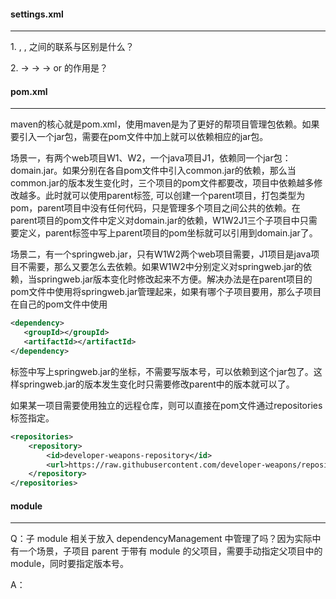 #### settings.xml

---

1.<servers> , <mirrors> , <profiles> 之间的联系与区别是什么？



2.<profile> -> <repositories>  -> <repository> -> <snapshots> or <releases>  的作用是？





#### pom.xml

------

maven的核心就是pom.xml，使用maven是为了更好的帮项目管理包依赖。如果要引入一个jar包，需要在pom文件中加上<dependency></dependency>就可以依赖相应的jar包。

场景一，有两个web项目W1、W2，一个java项目J1，依赖同一个jar包：domain.jar。如果分别在各自pom文件中引入common.jar的依赖，那么当common.jar的版本发生变化时，三个项目的pom文件都要改，项目中依赖越多修改越多。此时就可以使用parent标签, 可以创建一个parent项目，打包类型为pom，parent项目中没有任何代码，只是管理多个项目之间公共的依赖。在parent项目的pom文件中定义对domain.jar的依赖，W1W2J1三个子项目中只需要定义<parent></parent>，parent标签中写上parent项目的pom坐标就可以引用到domain.jar了。

场景二，有一个springweb.jar，只有W1W2两个web项目需要，J1项目是java项目不需要，那么又要怎么去依赖。如果W1W2中分别定义对springweb.jar的依赖，当springweb.jar版本变化时修改起来不方便。解决办法是在parent项目的pom文件中使用<dependencyManagement></dependencyManagement>将springweb.jar管理起来，如果有哪个子项目要用，那么子项目在自己的pom文件中使用

```xml
<dependency>
   <groupId></groupId>
   <artifactId></artifactId>
</dependency>
```

标签中写上springweb.jar的坐标，不需要写版本号，可以依赖到这个jar包了。这样springweb.jar的版本发生变化时只需要修改parent中的版本就可以了。

<repositories>

如果某一项目需要使用独立的远程仓库，则可以直接在pom文件通过repositories标签指定。

```xml
<repositories>
    <repository>
        <id>developer-weapons-repository</id>
        <url>https://raw.githubusercontent.com/developer-weapons/repository/master</url>
    </repository>
</repositories>
```







#### module

------

Q：子 module 相关于放入 dependencyManagement 中管理了吗？因为实际中有一个场景，子项目 parent 于带有 module 的父项目，需要手动指定父项目中的 module，同时要指定版本号。

A：













